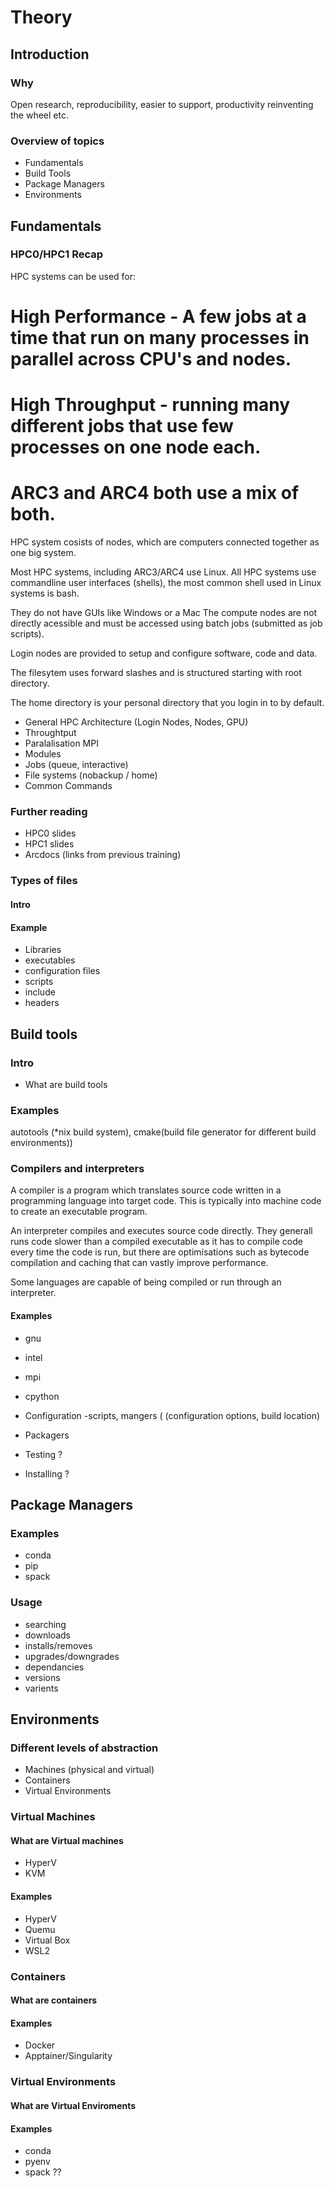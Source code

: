 # Theory

## Introduction
### Why 
Open research, reproducibility, easier to support, productivity reinventing the wheel etc.
### Overview of topics
* Fundamentals
* Build Tools
* Package Managers
* Environments

## Fundamentals
### HPC0/HPC1 Recap

HPC systems can be used for:
# High Performance - A few jobs at a time that run on many processes in parallel across CPU's and nodes.
# High Throughput - running many different jobs that use few processes on one node each.
# ARC3 and ARC4 both use a mix of both.

HPC system cosists of nodes, which are computers connected together as one big system.

Most HPC systems, including ARC3/ARC4 use Linux.
All HPC systems use commandline user interfaces (shells), the most common shell used in Linux systems is bash.

They do not have GUIs like Windows or a Mac
The compute nodes are not directly acessible and must be accessed using batch jobs (submitted as job scripts).

Login nodes are provided to setup and configure software, code and data.


The filesytem uses forward slashes and is structured starting with root directory. 

The home directory is your personal directory that you login in to by default.
* General HPC Architecture (Login Nodes, Nodes, GPU)
* Throughtput
* Paralalisation MPI
* Modules
* Jobs (queue, interactive)
* File systems (nobackup / home)
* Common Commands
### Further reading
* HPC0 slides
* HPC1 slides
* Arcdocs (links from previous training)

### Types of files
#### Intro
#### Example
* Libraries
* executables
* configuration files
* scripts
* include
* headers

## 	Build tools
### Intro
* What are build tools

### Examples
autotools (*nix build system), cmake(build file generator for different build environments))
### Compilers and interpreters

A compiler is a program which translates source code written in a programming language into target code. This is typically into machine code to create an executable program.

An interpreter compiles and executes source code directly. They generall runs code slower than a compiled executable as it has to compile code every time the code is run, but there are optimisations such as bytecode compilation and caching that can vastly improve performance.

Some languages are capable of being compiled or run through an interpreter.
#### Examples
* gnu
* intel
* mpi
* cpython

* Configuration -scripts,  mangers ( (configuration options, build location)
* Packagers
* Testing ?
* Installing ?

## Package Managers
### Examples
* conda
* pip
* spack
### Usage
* searching
* downloads
* installs/removes
* upgrades/downgrades
* dependancies
* versions
* varients

## Environments
###	Different levels of abstraction
* Machines (physical and virtual)
* Containers
* Virtual Environments

### Virtual Machines
#### What are Virtual machines
* HyperV
* KVM
#### Examples
* HyperV
* Quemu
* Virtual Box
* WSL2

### Containers
#### What are containers
#### Examples
* Docker
* Apptainer/Singularity

### Virtual Environments
#### What are Virtual Enviroments
#### Examples
* conda
* pyenv
* spack ??
